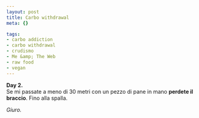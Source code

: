 ```yaml
--- 
layout: post
title: Carbo withdrawal
meta: {}

tags: 
- carbo addiction
- carbo withdrawal
- crudismo
- Me &amp; The Web
- raw food
- vegan
---
```

**Day 2.**  
Se mi passate a meno di 30 metri con un pezzo di pane in mano **perdete il braccio**. Fino alla spalla.  
  
*Giuro.*  
  
 
